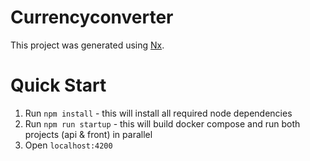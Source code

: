 

# Currencyconverter

This project was generated using [Nx](https://nx.dev).

# Quick Start
1. Run `npm install` - this will install all required node dependencies
2. Run `npm run startup` - this will build docker compose and run both projects (api & front) in parallel
3. Open `localhost:4200`